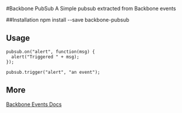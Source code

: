 #Backbone PubSub
A Simple pubsub extracted from Backbone events

##Installation
    npm install --save backbone-pubsub

## Usage
    pubsub.on("alert", function(msg) {
      alert("Triggered " + msg);
    });

    pubsub.trigger("alert", "an event");

## More
[Backbone Events Docs](http://backbonejs.org/#Events)